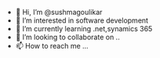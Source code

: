 - 👋 Hi, I’m @sushmagoulikar
- 👀 I’m interested in software development
- 🌱 I’m currently learning .net,synamics 365
- 💞️ I’m looking to collaborate on ..
- 📫 How to reach me ...

<!---
sushmagoulikar/sushmagoulikar is a ✨ special ✨ repository because its `README.md` (this file) appears on your GitHub profile.
You can click the Preview link to take a look at your changes.
--->
